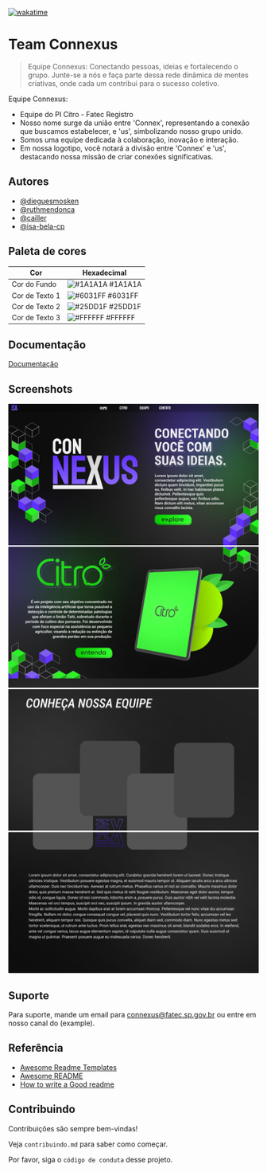 [![wakatime](https://wakatime.com/badge/user/31c8cd4b-9191-483c-b3b6-c1c3a6f23a70/project/018b212a-a8e2-4bae-8b73-1f19fd5bace4.svg)](https://wakatime.com/badge/user/31c8cd4b-9191-483c-b3b6-c1c3a6f23a70/project/018b212a-a8e2-4bae-8b73-1f19fd5bace4)
# Team Connexus

> Equipe Connexus: Conectando pessoas, ideias e fortalecendo o grupo. Junte-se a nós e faça parte dessa rede dinâmica de mentes criativas, onde cada um contribui para o sucesso coletivo.
 
Equipe Connexus: 
- Equipe do PI Citro - Fatec Registro
- Nosso nome surge da união entre 'Connex', representando a conexão que buscamos estabelecer, e 'us', simbolizando nosso grupo unido.
- Somos uma equipe dedicada à colaboração, inovação e interação.
- Em nossa logotipo, você notará a divisão entre 'Connex' e 'us', destacando nossa missão de criar conexões significativas. 



## Autores

- [@dieguesmosken](https://www.github.com/dieguesmosken)
- [@ruthmendonca](https://www.github.com/ruthmendonca)
- [@cailler](https://www.github.com/cailler)
- [@isa-bela-cp](https://www.github.com/isa-bela-cp)



## Paleta de cores

| Cor               | Hexadecimal                                                |
| ----------------- | ---------------------------------------------------------------- |
| Cor do Fundo      | ![#1A1A1A](https://via.placeholder.com/10/1A1A1A?text=+) #1A1A1A |
| Cor de Texto 1    | ![#6031FF](https://via.placeholder.com/10/6031FF?text=+) #6031FF |
| Cor de Texto 2    | ![#25DD1F](https://via.placeholder.com/10/25DD1F?text=+) #25DD1F |
| Cor de Texto 3    | ![#FFFFFF](https://via.placeholder.com/10/FFFFFF?text=+) #FFFFFF |

## Documentação

[Documentação](https://link-da-documentação)


## Screenshots

![tela 1](assets/pages/pdfs/corte%20tela%201.png)
![tela 2](assets/pages/pdfs/corte%20tela%202.png)
![tela 3](assets/pages/pdfs/corte%20tela%203.png)
![tela 4](assets/pages/pdfs/corte%20tela%204.png)


## Suporte

Para suporte, mande um email para <connexus@fatec.sp.gov.br> ou entre em nosso canal do (example).


## Referência

- [Awesome Readme Templates](https://awesomeopensource.com/project/elangosundar/awesome-README-templates)
- [Awesome README](https://github.com/matiassingers/awesome-readme)
- [How to write a Good readme](https://bulldogjob.com/news/449-how-to-write-a-good-readme-for-your-github-project)


## Contribuindo

Contribuições são sempre bem-vindas!

Veja `contribuindo.md` para saber como começar.

Por favor, siga o `código de conduta` desse projeto.
